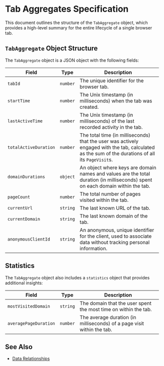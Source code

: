 # Tab Aggregates Specification

This document outlines the structure of the `TabAggregate` object, which provides a high-level summary for the entire lifecycle of a single browser tab.

## `TabAggregate` Object Structure

The `TabAggregate` object is a JSON object with the following fields:

| Field                 | Type     | Description                                                                                                                                      |
| --------------------- | -------- | ------------------------------------------------------------------------------------------------------------------------------------------------ |
| `tabId`               | `number` | The unique identifier for the browser tab.                                                                                                       |
| `startTime`           | `number` | The Unix timestamp (in milliseconds) when the tab was created.                                                                                   |
| `lastActiveTime`      | `number` | The Unix timestamp (in milliseconds) of the last recorded activity in the tab.                                                                   |
| `totalActiveDuration` | `number` | The total time (in milliseconds) that the user was actively engaged with the tab, calculated as the sum of the durations of all its `PageVisit`s. |
| `domainDurations`     | `object` | An object where keys are domain names and values are the total duration (in milliseconds) spent on each domain within the tab.                     |
| `pageCount`           | `number` | The total number of pages visited within the tab.                                                                                                |
| `currentUrl`          | `string` | The last known URL of the tab.                                                                                                                   |
| `currentDomain`       | `string` | The last known domain of the tab.                                                                                                                |
| `anonymousClientId`   | `string` | An anonymous, unique identifier for the client, used to associate data without tracking personal information.                                  |

## Statistics

The `TabAggregate` object also includes a `statistics` object that provides additional insights:

| Field                 | Type     | Description                                                              |
| --------------------- | -------- | ------------------------------------------------------------------------ |
| `mostVisitedDomain`   | `string` | The domain that the user spent the most time on within the tab.          |
| `averagePageDuration` | `number` | The average duration (in milliseconds) of a page visit within the tab.   |

## See Also

*   [Data Relationships](./data-relationships.md)
